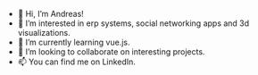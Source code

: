 - 👋 Hi, I’m Andreas!
- 👀 I’m interested in erp systems, social networking apps and 3d visualizations.
- 🌱 I’m currently learning vue.js.
- 💞️ I’m looking to collaborate on interesting projects.
- 📫 You can find me on LinkedIn.

<!---
AndreasBrennicke/AndreasBrennicke is a ✨ special ✨ repository because its `README.md` (this file) appears on your GitHub profile.
You can click the Preview link to take a look at your changes.
--->
